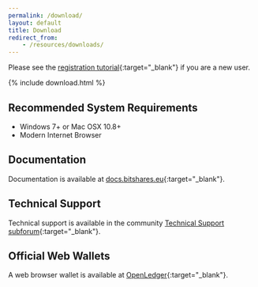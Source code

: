```yaml
---
permalink: /download/
layout: default
title: Download
redirect_from:
    - /resources/downloads/
---
```


Please see the [registration tutorial](/register/){:target="_blank"} if you are a new user.

{% include download.html %}

## Recommended System Requirements
- Windows 7+ or Mac OSX 10.8+
- Modern Internet Browser

## Documentation
Documentation is available at [docs.bitshares.eu](http://docs.bitshares.eu/){:target="_blank"}.

## Technical Support
Technical support is available in the community [Technical Support subforum](https://bitsharestalk.org/index.php/board,45.0.html){:target="_blank"}.

## Official Web Wallets
A web browser wallet is available at [OpenLedger](https://bitshares.openledger.info){:target="_blank"}.
